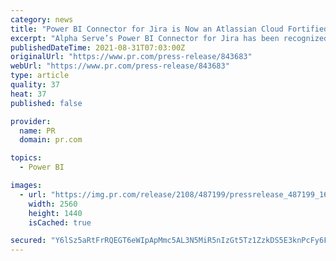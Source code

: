 ```yaml
---
category: news
title: "Power BI Connector for Jira is Now an Atlassian Cloud Fortified App"
excerpt: "Alpha Serve’s Power BI Connector for Jira has been recognized as the Cloud Fortified app so that it confirms maintaining high standards of service and data protection. Power BI Connector for ..."
publishedDateTime: 2021-08-31T07:03:00Z
originalUrl: "https://www.pr.com/press-release/843683"
webUrl: "https://www.pr.com/press-release/843683"
type: article
quality: 37
heat: 37
published: false

provider:
  name: PR
  domain: pr.com

topics:
  - Power BI

images:
  - url: "https://img.pr.com/release/2108/487199/pressrelease_487199_1630329537.png"
    width: 2560
    height: 1440
    isCached: true

secured: "Y6lSz5aRtFrRQEGT6eWIpApMmc5AL3N5MiR5nIzGt5Tz1ZzkDS5E3knPcFy6FRZXHqRtHcoj5Irb/pPqEr0hF4NklYAf/QhJLo5j7KhDZrcClX+YS/kYMiCFITnicTp4T4BHQjply1eFzLjpR/7nuI4qvrJaQH/jGcXYkxtQInuhbWUvLeA1boZTzszh7tosxEeDK0+u4BzCxvxWtsvPyNzXaQxcLBLkfeZAytK/VSe3XXXr9M0DXJ65xitqyrfIAUy5EpFt7AqXPFPVPb+0LLfmsxO05WsbKHy4Fw5NgNxg8Vke+ZR1ZoQf30c+8L/qvNXonURhq84O9ccsL8V1DF1AbYQJ5LrSSEiVoRsrfZ0=;oTRj9tEcoWUzg0J2w2/hAw=="
---
```


